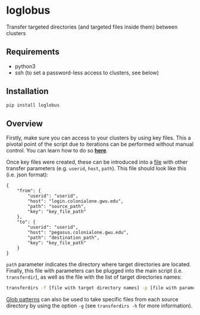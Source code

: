 # loglobus

Transfer targeted directories (and targeted files inside them) between clusters

## Requirements
* python3
* ssh (to set a password-less access to clusters, see below)

## Installation

```bash
pip install loglobus
```

## Overview

Firstly, make sure you can access to your clusters by using key files. This a pivotal point of the script due to iterations can be performed without manual control. You can learn how to do so [**here**](setPasswordlessAccess.md).

Once key files were created, these can be introduced into a [file](params_dir.txt) with other transfer parameters (e.g. `userid`, `host`, `path`). This file should look like this (i.e. json format):

```
{
    "from": {
        "userid": "userid",
        "host": "login.colonialone.gwu.edu",
        "path": "source_path",
        "key": "key_file_path"
    },
    "to": {
        "userid": "userid",
        "host": "pegasus.colonialone.gwu.edu",
        "path": "destination_path",
        "key": "key_file_path"
    }
}
```
`path` parameter indicates the directory where target directories are located. Finally, this file with parameters can be plugged into the main script (i.e. `transferdir`), as well as the file with the list of target directories names:

```bash
transferdirs -f [file with target directory names] -p [file with parameters]
```

[Glob patterns](globs.txt) can also be used to take specific files from each source directory by using the option `-g` (see `transferdirs -h` for more information).
